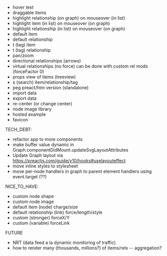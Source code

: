 - hover text
- draggable items
- highlight relationship (on graph) on mouseover (in list)
- highlight item (in list) on mouseover (on graph)
- highlight relationship (in list) on mouseover (on graph)
- default item
- default relationship
- t (tag) item
- t (tag) relationship
- pan/zoom
- directional relationships (arrows)
- virtual relationships (no force) can be done with custom rel mods (forceFactor 0)
- props view of items (treeview)
- s (search) item/relationship/tag
- peg preact/htm version (standalone)
- import data
- export data
- re-center (or change center)
- node image library
- hosted example
- favicon

TECH_DEBT:
- refactor app to more components
- make buffer value dynamic in Graph.componentDidMount.updateSvgLayoutAttributes
- Update Graph layout via https://preactjs.com/guide/v10/hooks#uselayouteffect
- move inline styles to stylesheet
- move per-node handlers in graph to parent element handlers using event.target (??)

NICE_TO_HAVE:
- custom node shape
- custom node image
- default item (node) charge/size
- default relationship (link) force/length/style
- custom (stronger) forceX/Y
- custom (variable) forceLink

FUTURE
- NRT (data feed a la dynamic monitoring of traffic)
- how to render many (thousands, millions?) of items/rels -- aggregation?